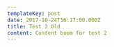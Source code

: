 ```yaml
---
templateKey: post
date: 2017-10-24T16:17:00.000Z
title: Test 2 Old
content: Content boom for test 2
---
```


